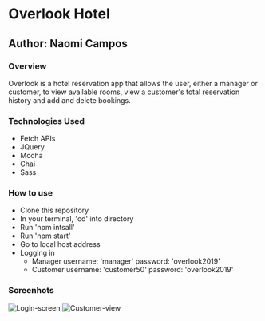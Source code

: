 # Overlook Hotel

## Author: Naomi Campos

### Overview
Overlook is a hotel reservation app that allows the user, either a manager or customer, to view available rooms, view a customer's total reservation history and add and delete bookings.

### Technologies Used
- Fetch APIs
- JQuery
- Mocha
- Chai
- Sass

### How to use
- Clone this repository
- In your terminal, 'cd' into directory
- Run 'npm intsall'
- Run 'npm start'
- Go to local host address
- Logging in
  - Manager username: 'manager' password: 'overlook2019'
  - Customer username: 'customer50' password: 'overlook2019'
  
### Screenhots
![Login-screen](src/images/login-screen.png)
![Customer-view](src/images/customer-view.png)
